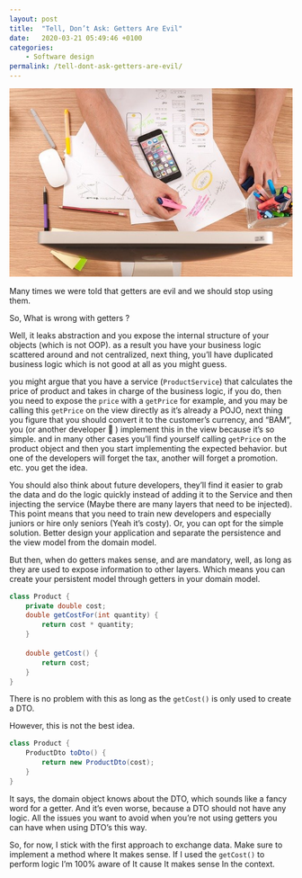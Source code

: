 ```yaml
---
layout: post
title:  "Tell, Don’t Ask: Getters Are Evil"
date:   2020-03-21 05:49:46 +0100
categories:
    - Software design 
permalink: /tell-dont-ask-getters-are-evil/
---
```


![tell dont ask](/assets/tell_dont_ask.jpg "tell dont ask")

Many times we were told that getters are evil and we should stop using them.

So, What is wrong with getters ?

Well, it leaks abstraction and you expose the internal structure of your objects (which is not OOP). as a result you have your business logic scattered around and not centralized, next thing, you’ll have duplicated business logic which is not good at all as you might guess.

you might argue that you have a service (`ProductService`) that calculates the price of product and takes in charge of the business logic, if you do, then you need to expose the `price` with a `getPrice` for example, and you may be calling this `getPrice` on the view directly as it’s already a POJO, next thing you figure that you should convert it to the customer’s currency, and “BAM”, you (or another developer 🙂 ) implement this in the view because it’s so simple. and in many other cases you’ll find yourself calling `getPrice` on the product object and then you start implementing the expected behavior. but one of the developers will forget the tax, another will forget a promotion. etc. you get the idea.

You should also think about future developers, they’ll find it easier to grab the data and do the logic quickly instead of adding it to the Service and then injecting the service (Maybe there are many layers that need to be injected). This point means that you need to train new developers and especially juniors or hire only seniors (Yeah it’s costy). Or, you can opt for the simple solution. Better design your application and separate the persistence and the view model from the domain model.

But then, when do getters makes sense, and are mandatory, well, as long as they are used to expose information to other layers. Which means you can create your persistent model through getters in your domain model.

```java
class Product {
	private double cost;
	double getCostFor(int quantity) {
		return cost * quantity;
	}
	
	double getCost() {
		return cost;
	}
}
```
There is no problem with this as long as the `getCost()` is only used to create a DTO.

However, this is not the best idea.

```java
class Product {
	ProductDto toDto() { 
		return new ProductDto(cost);
	}
}
```
It says, the domain object knows about the DTO, which sounds like a fancy word for a getter. And it’s even worse, because a DTO should not have any logic. All the issues you want to avoid when you’re not using getters you can have when using DTO’s this way.

So, for now, I stick with the first approach to exchange data. Make sure to implement a method where It makes sense. If I used the `getCost()` to perform logic I’m 100% aware of It cause It makes sense In the context.

